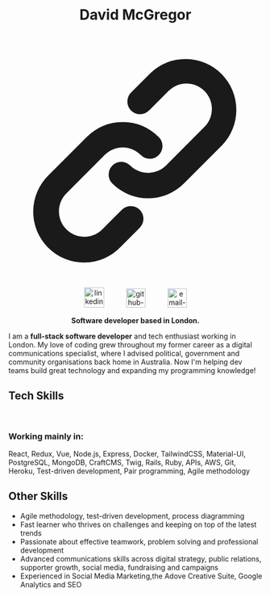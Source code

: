 <div align="center">
  
<h1> David McGregor </h1>
  <a href="https://www.davidcgregor.dev">
  <svg viewBox="0 0 20 20" fill="currentColor" class="link w-6 h-6"><path fill-rule="evenodd" d="M12.586 4.586a2 2 0 112.828 2.828l-3 3a2 2 0 01-2.828 0 1 1 0 00-1.414 1.414 4 4 0 005.656 0l3-3a4 4 0 00-5.656-5.656l-1.5 1.5a1 1 0 101.414 1.414l1.5-1.5zm-5 5a2 2 0 012.828 0 1 1 0 101.414-1.414 4 4 0 00-5.656 0l-3 3a4 4 0 105.656 5.656l1.5-1.5a1 1 0 10-1.414-1.414l-1.5 1.5a2 2 0 11-2.828-2.828l3-3z" clip-rule="evenodd"></path></svg>
  </a>
  <a href="https://www.linkedin.com/in/david-mcgregor-49b2a361">
  <img src="https://www.iconfinder.com/data/icons/free-social-icons/67/linkedin_circle_color-512.png" alt="linkedin-icon" height="40" width="40" hspace="20"></a>
   <a href="https://github.com/davmcgregor">
  <img src="https://cdn0.iconfinder.com/data/icons/octicons/1024/mark-github-512.png" alt="github-icon" height="38" width="38" hspace="20"></a>
  <a href="mailto:davidjohnmcgregor@gmail.com">
  <img src="https://cdn3.iconfinder.com/data/icons/linecons-free-vector-icons-pack/32/mail-512.png" alt="email-icon" height="38" width="38" hspace="20"></a>

 **Software developer based in London.**<br/>

</div>

I am a **full-stack software developer** and tech enthusiast working in London. My love of coding grew throughout my former career as a digital communications specialist, where I advised political, government and community organisations back home in Australia. Now I'm helping dev teams build great technology and expanding my programming knowledge!

## Tech Skills
<div align="center">
<a href="https://sourcerer.io/davmcgregor"><img src="https://img.shields.io/badge/Ruby-466%20commits-blue.svg" alt=""></a>
<a href="https://sourcerer.io/davmcgregor"><img src="https://img.shields.io/badge/JavaScript-461%20commits-blue.svg" alt=""></a>
<a href="https://sourcerer.io/davmcgregor"><img src="https://img.shields.io/badge/CSS-447%20commits-blue.svg" alt=""></a>
<a href="https://sourcerer.io/davmcgregor"><img src="https://img.shields.io/badge/HTML-389%20commits-blue.svg" alt=""></a>
<a href="https://sourcerer.io/davmcgregor"><img src="https://img.shields.io/badge/SQL-42%20commits-blue.svg" alt=""></a>
</div>

### Working mainly in:
React, Redux, Vue, Node.js, Express, Docker, TailwindCSS, Material-UI, PostgreSQL, MongoDB, CraftCMS, Twig, Rails, Ruby, APIs, AWS, Git, Heroku, Test-driven development, Pair programming, Agile methodology

## Other Skills

- Agile methodology, test-driven development, process diagramming 
- Fast learner who thrives on challenges and keeping on top of the latest trends
- Passionate about effective teamwork, problem solving and professional development
- Advanced communications skills across digital strategy, public relations, supporter growth, social media, fundraising and campaigns
- Experienced in Social Media Marketing,the Adove Creative Suite, Google Analytics and SEO
